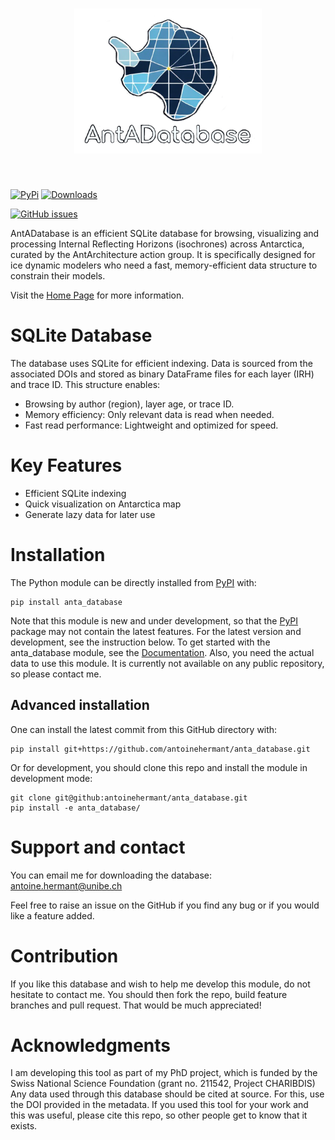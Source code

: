 <h1 align="center">
<img src="https://github.com/antoinehermant/anta_database/blob/main/book/logo.png" width="300">
</h1><br>

[![PyPi](https://img.shields.io/pypi/v/anta_database)](https://pypi.org/project/anta_database/)
[![Downloads](https://img.shields.io/pypi/dm/anta_database)](https://pypi.org/project/anta_database)

[![GitHub issues](https://img.shields.io/badge/issue_tracking-github-blue.svg)](https://github.com/antoinehermant/anta_database/issues)
<!-- [![Contributing](https://img.shields.io/badge/PR-Welcome-%23FF8300.svg?)](https://matplotlib.org/stable/devel/index.html) -->

AntADatabase is an efficient SQLite database for browsing, visualizing and processing Internal Reflecting Horizons (isochrones) across Antarctica, curated by the AntArchitecture action group. It is specifically designed for ice dynamic modelers who need a fast, memory-efficient data structure to constrain their models.

Visit the [Home Page](https://antoinehermant.github.io/anta_database/intro) for more information.

# SQLite Database

The database uses SQLite for efficient indexing. Data is sourced from the associated DOIs and stored as binary DataFrame files for each layer (IRH) and trace ID. This structure enables:

-   Browsing by author (region), layer age, or trace ID.
-   Memory efficiency: Only relevant data is read when needed.
-   Fast read performance: Lightweight and optimized for speed.

# Key Features

-   Efficient SQLite indexing
-   Quick visualization on Antarctica map
-   Generate lazy data for later use

# Installation

The Python module can be directly installed from [PyPI](https://pypi.org/project/anta-database/) with:

    pip install anta_database

Note that this module is new and under development, so that the [PyPI](https://pypi.org/project/anta-database/) package may not contain the latest features. For the latest version and development, see the instruction below.
To get started with the anta_database module, see the [Documentation](https://antoinehermant.github.io/anta_database).
Also, you need the actual data to use this module. It is currently not available on any public repository, so please contact me.

## Advanced installation

One can install the latest commit from this GitHub directory with:

    pip install git+https://github.com/antoinehermant/anta_database.git

Or for development, you should clone this repo and install the module in development mode:

    git clone git@github:antoinehermant/anta_database.git
    pip install -e anta_database/

# Support and contact

You can email me for downloading the database: antoine.hermant@unibe.ch

Feel free to raise an issue on the GitHub if you find any bug or if you would like a feature added.

# Contribution

If you like this database and wish to help me develop this module, do not hesitate to contact me. You should then fork the repo, build feature branches and pull request. That would be much appreciated!

# Acknowledgments

I am developing this tool as part of my PhD project, which is funded by the Swiss National Science Foundation (grant no. 211542, Project CHARIBDIS)
Any data used through this database should be cited at source. For this, use the DOI provided in the metadata.
If you used this tool for your work and this was useful, please cite this repo, so other people get to know that it exists.

